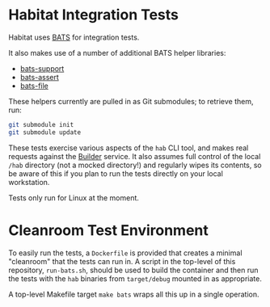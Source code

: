 Habitat Integration Tests
=========================

Habitat uses [BATS](https://github.com/sstephenson/bats) for integration tests.

It also makes use of a number of additional BATS helper libraries:
* [bats-support](https://github.com/ztombol/bats-support)
* [bats-assert](https://github.com/ztombol/bats-assert)
* [bats-file](https://github.com/ztombol/bats-file)

These helpers currently are pulled in as Git submodules; to retrieve
them, run:

```sh
git submodule init
git submodule update
```

These tests exercise various aspects of the `hab` CLI tool, and makes
real requests against the [Builder](https://bldr.habitat.sh)
service. It also assumes full control of the local `/hab` directory
(not a mocked directory!) and regularly wipes its contents, so be
aware of this if you plan to run the tests directly on your local
workstation.

Tests only run for Linux at the moment.

# Cleanroom Test Environment

To easily run the tests, a `Dockerfile` is provided that creates a
minimal "cleanroom" that the tests can run in. A script in the
top-level of this repository, `run-bats.sh`, should be used to build
the container and then run the tests with the `hab` binaries from
`target/debug` mounted in as appropriate.

A top-level Makefile target `make bats` wraps all this up in a single
operation.
